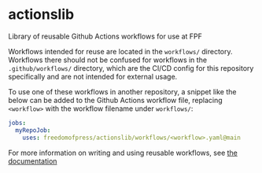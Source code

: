 # actionslib

Library of reusable Github Actions workflows for use at FPF

Workflows intended for reuse are located in the `workflows/` directory. Workflows
there should not be confused for workflows in the `.github/workflows/` directory,
which are the CI/CD config for this repository specifically and are not intended
for external usage.

To use one of these workflows in another repository, a snippet like the below can
be added to the Github Actions workflow file, replacing `<workflow>` with the workflow
filename under `workflows/`:

```yaml
jobs:
  myRepoJob:
    uses: freedomofpress/actionslib/workflows/<workflow>.yaml@main
```

For more information on writing and using reusable workflows, see
[the documentation](https://docs.github.com/en/actions/sharing-automations/reusing-workflows)
